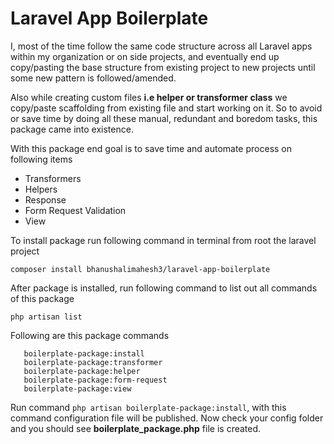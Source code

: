 # Laravel App Boilerplate

I, most of the time follow the same code structure across all Laravel apps within my organization or on side projects, and eventually end up copy/pasting the base structure from existing project to new projects until some new pattern is followed/amended. 

Also while creating custom files **i.e helper or transformer class** we copy/paste scaffolding from existing file and start working on it. So to avoid or save time by doing all these manual, redundant and boredom tasks, this package came into existence.

With this package end goal is to save time and automate process on following items
* Transformers
* Helpers
* Response
* Form Request Validation
* View

To install package run following command in terminal from root the laravel project

```composer install bhanushalimahesh3/laravel-app-boilerplate```

After package is installed, run following command to list out all commands of this package

```php artisan list```

Following are this package commands

```
   boilerplate-package:install
   boilerplate-package:transformer
   boilerplate-package:helper
   boilerplate-package:form-request
   boilerplate-package:view
```

Run command ```php artisan boilerplate-package:install```, with this command configuration file will be published. Now check your config folder and you should see **boilerplate_package.php** file is created. 
